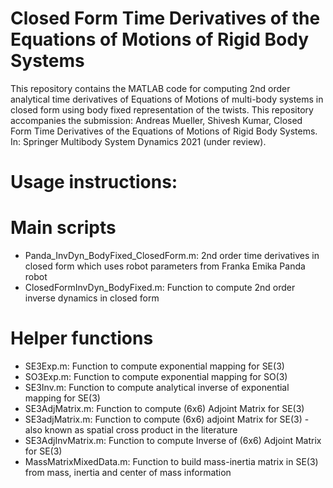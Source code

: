 # Closed Form Time Derivatives of the Equations of Motions of Rigid Body Systems

This repository contains the MATLAB code for computing 2nd order analytical time derivatives of Equations of Motions of multi-body systems in closed form using body fixed representation of the twists. This repository accompanies the submission: Andreas Mueller, Shivesh Kumar, Closed Form Time Derivatives of the Equations of Motions of Rigid Body Systems. In: Springer Multibody System Dynamics 2021 (under review). 

# Usage instructions:

# Main scripts
* Panda_InvDyn_BodyFixed_ClosedForm.m: 2nd order time derivatives in closed form which uses robot parameters from Franka Emika Panda robot
* ClosedFormInvDyn_BodyFixed.m: Function to compute 2nd order inverse dynamics in closed form

# Helper functions
* SE3Exp.m: Function to compute exponential mapping for SE(3)
* SO3Exp.m: Function to compute exponential mapping for SO(3)
* SE3Inv.m: Function to compute analytical inverse of exponential mapping for SE(3)
* SE3AdjMatrix.m: Function to compute (6x6) Adjoint Matrix for SE(3)
* SE3adjMatrix.m: Function to compute (6x6) adjoint Matrix for SE(3) - also known as spatial cross product in the literature
* SE3AdjInvMatrix.m: Function to compute Inverse of (6x6) Adjoint Matrix for SE(3)
* MassMatrixMixedData.m: Function to build mass-inertia matrix in SE(3) from mass, inertia and center of mass information
